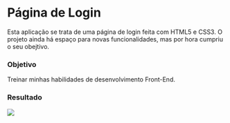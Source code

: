 # Página de Login

Esta aplicação se trata de uma página de login feita com HTML5 e CSS3. O projeto ainda há 
espaço para novas funcionalidades, mas por hora cumpriu o seu obejtivo.

<h3>Objetivo </h3>

Treinar minhas habilidades de desenvolvimento Front-End.

<h3>Resultado </h3>

<img src="./img/result-application" /> 




